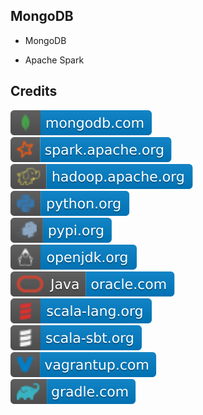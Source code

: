 MongoDB 
-------

- MongoDB

- Apache Spark

Credits
-------
[![image](
Badges/mongodb.com.svg?raw=true)](https://mongodb.com)  
[![image](
Badges/spark.apache.org.svg?raw=true)](https://spark.apache.org)  
[![image](
Badges/hadoop.apache.org.svg?raw=true)](https://hadoop.apache.org)  
[![image](
Badges/python.org.svg?raw=true)](https://python.org)  
[![image](
Badges/pypi.org.svg?raw=true)](https://pypi.org)  
[![image](
Badges/openjdk.org.svg?raw=true)](https://openjdk.org)  
[![image](
Badges/Java-oracle.com.svg?raw=true)](https://oracle.com/java)  
[![image](
Badges/scala-lang.org.svg?raw=true)](https://scala-lang.org)  
[![image](
Badges/scala-sbt.org.svg?raw=true)](https://scala-sbt.org)  
[![image](
Badges/vagrantup.com.svg?raw=true)](https://vagrantup.com)  
[![image](
Badges/gradle.com.svg?raw=true)](https://gradle.com)  

